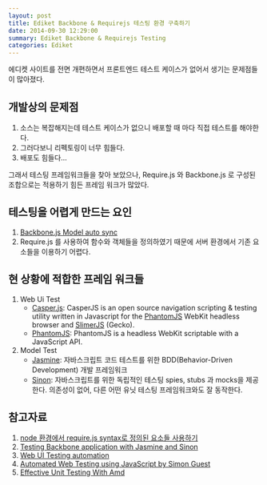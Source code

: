 ```yaml
---
layout: post
title: Ediket Backbone & Requirejs 테스팅 환경 구축하기
date: 2014-09-30 12:29:00
summary: Ediket Backbone & Requirejs Testing
categories: Ediket
---
```


에디켓 사이트를 전면 개편하면서 프론트엔드 테스트 케이스가 없어서 생기는 문제점들이 많아졌다.

개발상의 문제점
------------
1. 소스는 복잡해지는데 테스트 케이스가 없으니 배포할 때 마다 직접 테스트를 해야한다.
2. 그러다보니 리펙토링이 너무 힘들다.
3. 배포도 힘들다...

그래서 테스팅 프레임워크들을 찾아 보았으나, Require.js 와 Backbone.js 로 구성된 조합으로는 적용하기 힘든 프레임 워크가 많았다.

테스팅을 어렵게 만드는 요인
-----------------------------
1. [Backbone.js Model auto sync](http://backbonejs.org/#Model)
2. Require.js 를 사용하여 함수와 객체들을 정의하였기 때문에 서버 환경에서 기존 요소들을 이용하기 어렵다.

현 상황에 적합한 프레임 워크들
-----------------------------
1. Web Ui Test
    - [Casper.js](http://casperjs.org/):
    CasperJS is an open source navigation scripting & testing utility written in Javascript for the [PhantomJS](http://phantomjs.org/) WebKit headless browser and [SlimerJS](http://slimerjs.org/) (Gecko).
    - [PhantomJS](http://phantomjs.org/):
        PhantomJS is a headless WebKit scriptable with a JavaScript API.
2. Model Test
    - [Jasmine](http://jasmine.github.io/):
        자바스크립트 코드 테스트를 위한 BDD(Behavior-Driven Development) 개발 프레임워크
    - [Sinon](http://sinonjs.org/):
        자바스크립트를 위한 독립적인 테스팅 spies, stubs 과 mocks을 제공한다.
        의존성이 없어, 다른 어떤 유닛 테스팅 프레임워크와도 잘 동작한다.

참고자료
-----------------------------
1. [node 환경에서 require.js syntax로 정의된 요소들 사용하기](http://requirejs.org/docs/node.html)
2. [Testing Backbone application with Jasmine and Sinon](http://tinnedfruit.com/2011/03/03/testing-backbone-apps-with-jasmine-sinon.html)
3. [Web UI Testing automation](http://www.slideshare.net/CreamTec/ui-testing-automation-17208623)
4. [Automated Web Testing using JavaScript by Simon Guest](http://www.slideshare.net/simonguest/automated-web-testing-using-javascript)
5. [Effective Unit Testing With Amd](http://bocoup.com/weblog/effective-unit-testing-with-amd/)

